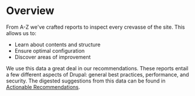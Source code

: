 # Overview

From A-Z we've crafted reports to inspect every crevasse of the site. This allows us to:
* Learn about contents and structure
* Ensure optimal configuration
* Discover areas of improvement

We use this data a great deal in our recommendations. These reports entail a few different aspects of Drupal: general best practices, performance, and security. The digested suggestions from this data can be found in [Actionable Recommendations](actionable_recommendations.md).